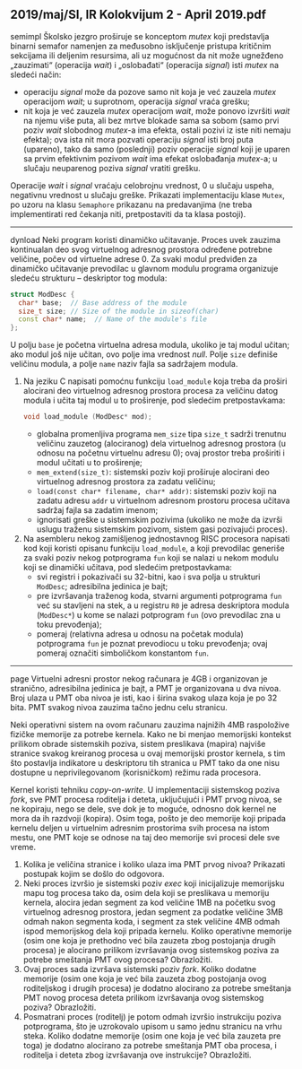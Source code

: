 2019/maj/SI, IR Kolokvijum 2 - April 2019.pdf
--------------------------------------------------------------------------------
semimpl
Školsko jezgro proširuje se konceptom *mutex* koji predstavlja binarni semafor namenjen za
međusobno isključenje pristupa kritičnim sekcijama ili deljenim resursima, ali uz mogućnost
da nit može ugnežđeno „zauzimati“  (operacija *wait*) i „oslobađati“  (operacija *signal*) isti
*mutex* na sledeći način:

- operaciju *signal* može da pozove samo nit koja je već zauzela *mutex* operacijom *wait*;
u suprotnom, operacija *signal* vraća grešku;
- nit koja je već zauzela *mutex* operacijom *wait*, može ponovo izvršiti *wait* na njemu
više puta, ali bez mrtve blokade sama sa sobom (samo prvi poziv *wait* slobodnog
*mutex*-a ima efekta, ostali pozivi iz iste niti nemaju efekta); ova ista nit mora pozvati
operaciju *signal* isti broj puta (upareno), tako da samo (poslednji) poziv operacije
*signal* koji je uparen sa prvim efektivnim pozivom *wait* ima efekat oslobađanja
*mutex*-a; u slučaju neuparenog poziva *signal* vratiti grešku.

Operacije *wait* i *signal* vraćaju celobrojnu vrednost, 0 u slučaju uspeha, negativnu vrednost u
slučaju greške. Prikazati implementaciju klase
`Mutex`, po uzoru na klasu `Semaphore` prikazanu
na predavanjima (ne treba implementirati red čekanja niti, pretpostaviti da ta klasa postoji).

--------------------------------------------------------------------------------
dynload
Neki program koristi dinamičko učitavanje. Proces uvek zauzima kontinualan deo svog
virtuelnog adresnog prostora određene potrebne veličine, počev od virtuelne adrese 0. Za
svaki modul predviđen za dinamičko učitavanje prevodilac u glavnom modulu programa
organizuje sledeću strukturu – deskriptor tog modula:
```cpp
struct ModDesc {
  char* base;  // Base address of the module
  size_t size; // Size of the module in sizeof(char)
  const char* name;  // Name of the module's file
};
```
U polju `base` je početna virtuelna adresa modula, ukoliko je taj modul učitan; ako modul još
nije učitan, ovo polje ima vrednost *null*. Polje `size` definiše veličinu modula, a polje `name`
naziv fajla sa sadržajem modula.

1. Na jeziku C napisati pomoćnu funkciju
`load_module` koja treba da proširi alocirani deo
virtuelnog adresnog prostora procesa za veličinu datog modula i učita taj modul u to
proširenje, pod sledećim pretpostavkama:
   ```cpp
   void load_module (ModDesc* mod);
   ```
   - globalna promenljiva programa `mem_size` tipa `size_t` sadrži trenutnu veličinu zauzetog (alociranog) dela virtuelnog adresnog prostora (u odnosu na početnu virtuelnu adresu 0); ovaj prostor treba proširiti i modul učitati u to proširenje;
   - `mem_extend(size_t)`: sistemski poziv koji proširuje alocirani deo virtuelnog adresnog prostora za zadatu veličinu;
   - `load(const char* filename, char* addr)`: sistemski poziv koji na zadatu adresu `addr` u virtuelnom adresnom prostoru procesa učitava sadržaj fajla sa zadatim imenom;
   - ignorisati greške u sistemskim pozivima (ukoliko ne može da izvrši uslugu traženu sistemskim pozivom, sistem gasi pozivajući proces).
2. Na asembleru nekog zamišljenog jednostavnog RISC procesora napisati kod koji koristi opisanu funkciju `load_module`, a koji prevodilac generiše za svaki poziv nekog potprograma `fun` koji se nalazi u nekom modulu koji se dinamički učitava, pod sledećim pretpostavkama:
   - svi registri i pokazivači su 32-bitni, kao i sva polja u strukturi `ModDesc`; adresibilna jedinica je bajt;
   - pre izvršavanja traženog koda, stvarni argumenti potprograma `fun` već su stavljeni na stek, a u registru `R0` je adresa deskriptora modula (`ModDesc*`) u kome se nalazi potprogram `fun` (ovo prevodilac zna u toku prevođenja);
   - pomeraj (relativna adresa u odnosu na početak modula) potprograma `fun` je poznat prevodiocu u toku prevođenja; ovaj pomeraj označiti simboličkom konstantom `fun`.

--------------------------------------------------------------------------------
page
Virtuelni adresni prostor nekog računara je 4GB i organizovan je stranično, adresibilna
jedinica je bajt, a PMT je organizovana u dva nivoa. Broj ulaza u PMT oba nivoa je isti, kao i
širina svakog ulaza koja je po 32 bita. PMT svakog nivoa zauzima tačno jednu celu stranicu.

Neki operativni sistem na ovom računaru zauzima najnižih 4MB raspoložive fizičke memorije
za potrebe kernela. Kako ne bi menjao memorijski kontekst prilikom obrade sistemskih
poziva, sistem preslikava (mapira) najviše stranice svakog kreiranog procesa u ovaj
memorijski prostor kernela, s tim što postavlja indikatore u deskriptoru tih stranica u PMT
tako da one nisu dostupne u neprivilegovanom (korisničkom) režimu rada procesora.

Kernel koristi tehniku *copy-on-write*. U implementaciji sistemskog poziva *fork*, sve PMT
procesa roditelja i deteta, uključujući i PMT prvog nivoa, se ne kopiraju, nego se dele, sve dok
je to moguće, odnosno dok kernel ne mora da ih razdvoji (kopira). Osim toga, pošto je deo
memorije koji pripada kernelu deljen u virtuelnim adresnim prostorima svih procesa na istom
mestu, one PMT koje se odnose na taj deo memorije svi procesi dele sve vreme.

1. Kolika je veličina stranice i koliko ulaza ima PMT prvog nivoa? Prikazati postupak kojim se došlo do odgovora.
2. Neki proces izvršio je sistemski poziv *exec* koji inicijalizuje memorijsku mapu tog
procesa tako da, osim dela koji se preslikava u memoriju kernela, alocira jedan segment za
kod veličine 1MB na početku svog virtuelnog adresnog prostora, jedan segment za podatke
veličine 3MB odmah nakon segmenta koda, i segment za stek veličine 4MB odmah ispod
memorijskog dela koji pripada kernelu. Koliko operativne memorije (osim one koja je
prethodno već bila zauzeta zbog postojanja drugih procesa) je alocirano prilikom izvršavanja
ovog sistemskog poziva za potrebe smeštanja PMT ovog procesa? Obrazložiti.
3. Ovaj proces sada izvršava sistemski poziv *fork*. Koliko dodatne memorije (osim one
koja je već bila zauzeta zbog postojanja ovog roditeljskog i drugih procesa) je dodatno
alocirano za potrebe smeštanja PMT novog procesa deteta prilikom izvršavanja ovog
sistemskog poziva? Obrazložiti.
4. Posmatrani proces (roditelj) je potom odmah izvršio instrukciju poziva potprograma,
što je uzrokovalo upisom u samo jednu stranicu na vrhu steka. Koliko dodatne memorije
(osim one koja je već bila zauzeta pre toga) je dodatno alocirano za potrebe smeštanja PMT
oba procesa, i roditelja i deteta zbog izvršavanja ove instrukcije? Obrazložiti.
